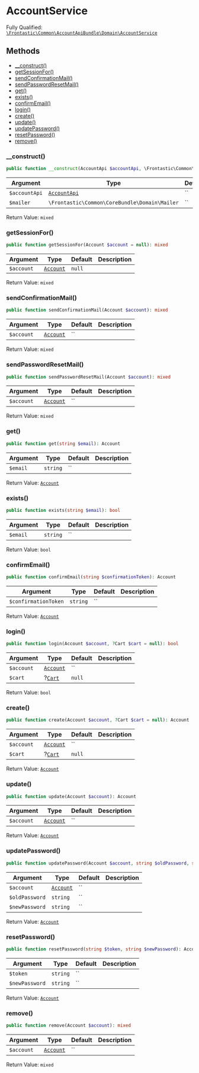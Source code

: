 #  AccountService

Fully Qualified: [`\Frontastic\Common\AccountApiBundle\Domain\AccountService`](../../../../src/php/AccountApiBundle/Domain/AccountService.php)




## Methods

* [__construct()](#construct)
* [getSessionFor()](#getsessionfor)
* [sendConfirmationMail()](#sendconfirmationmail)
* [sendPasswordResetMail()](#sendpasswordresetmail)
* [get()](#get)
* [exists()](#exists)
* [confirmEmail()](#confirmemail)
* [login()](#login)
* [create()](#create)
* [update()](#update)
* [updatePassword()](#updatepassword)
* [resetPassword()](#resetpassword)
* [remove()](#remove)


### __construct()


```php
public function __construct(AccountApi $accountApi, \Frontastic\Common\CoreBundle\Domain\Mailer $mailer): mixed
```






Argument|Type|Default|Description
--------|----|-------|-----------
`$accountApi`|[`AccountApi`](AccountApi.md)|``|
`$mailer`|`\Frontastic\Common\CoreBundle\Domain\Mailer`|``|

Return Value: `mixed`

### getSessionFor()


```php
public function getSessionFor(Account $account = null): mixed
```






Argument|Type|Default|Description
--------|----|-------|-----------
`$account`|[`Account`](Account.md)|`null`|

Return Value: `mixed`

### sendConfirmationMail()


```php
public function sendConfirmationMail(Account $account): mixed
```






Argument|Type|Default|Description
--------|----|-------|-----------
`$account`|[`Account`](Account.md)|``|

Return Value: `mixed`

### sendPasswordResetMail()


```php
public function sendPasswordResetMail(Account $account): mixed
```






Argument|Type|Default|Description
--------|----|-------|-----------
`$account`|[`Account`](Account.md)|``|

Return Value: `mixed`

### get()


```php
public function get(string $email): Account
```






Argument|Type|Default|Description
--------|----|-------|-----------
`$email`|`string`|``|

Return Value: [`Account`](Account.md)

### exists()


```php
public function exists(string $email): bool
```






Argument|Type|Default|Description
--------|----|-------|-----------
`$email`|`string`|``|

Return Value: `bool`

### confirmEmail()


```php
public function confirmEmail(string $confirmationToken): Account
```






Argument|Type|Default|Description
--------|----|-------|-----------
`$confirmationToken`|`string`|``|

Return Value: [`Account`](Account.md)

### login()


```php
public function login(Account $account, ?Cart $cart = null): bool
```






Argument|Type|Default|Description
--------|----|-------|-----------
`$account`|[`Account`](Account.md)|``|
`$cart`|?[`Cart`](../../CartApiBundle/Domain/Cart.md)|`null`|

Return Value: `bool`

### create()


```php
public function create(Account $account, ?Cart $cart = null): Account
```






Argument|Type|Default|Description
--------|----|-------|-----------
`$account`|[`Account`](Account.md)|``|
`$cart`|?[`Cart`](../../CartApiBundle/Domain/Cart.md)|`null`|

Return Value: [`Account`](Account.md)

### update()


```php
public function update(Account $account): Account
```






Argument|Type|Default|Description
--------|----|-------|-----------
`$account`|[`Account`](Account.md)|``|

Return Value: [`Account`](Account.md)

### updatePassword()


```php
public function updatePassword(Account $account, string $oldPassword, string $newPassword): Account
```






Argument|Type|Default|Description
--------|----|-------|-----------
`$account`|[`Account`](Account.md)|``|
`$oldPassword`|`string`|``|
`$newPassword`|`string`|``|

Return Value: [`Account`](Account.md)

### resetPassword()


```php
public function resetPassword(string $token, string $newPassword): Account
```






Argument|Type|Default|Description
--------|----|-------|-----------
`$token`|`string`|``|
`$newPassword`|`string`|``|

Return Value: [`Account`](Account.md)

### remove()


```php
public function remove(Account $account): mixed
```






Argument|Type|Default|Description
--------|----|-------|-----------
`$account`|[`Account`](Account.md)|``|

Return Value: `mixed`

